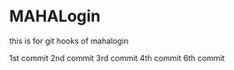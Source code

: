 # MAHALogin
this is for git hooks  of mahalogin

1st commit 
2nd commit
3rd commit
4th commit
6th commit


